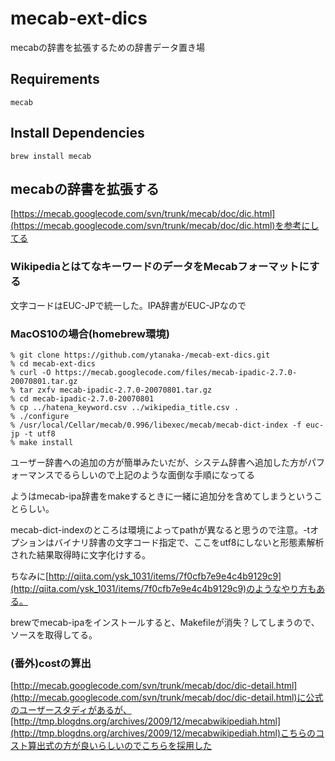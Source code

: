 mecab-ext-dics
====
mecabの辞書を拡張するための辞書データ置き場

## Requirements

    mecab


## Install Dependencies

    brew install mecab


## mecabの辞書を拡張する

[https://mecab.googlecode.com/svn/trunk/mecab/doc/dic.html](https://mecab.googlecode.com/svn/trunk/mecab/doc/dic.html)を参考にしてる

### WikipediaとはてなキーワードのデータをMecabフォーマットにする

文字コードはEUC-JPで統一した。IPA辞書がEUC-JPなので


### MacOS10の場合(homebrew環境)
    % git clone https://github.com/ytanaka-/mecab-ext-dics.git
    % cd mecab-ext-dics
    % curl -O https://mecab.googlecode.com/files/mecab-ipadic-2.7.0-20070801.tar.gz
    % tar zxfv mecab-ipadic-2.7.0-20070801.tar.gz
    % cd mecab-ipadic-2.7.0-20070801
    % cp ../hatena_keyword.csv ../wikipedia_title.csv .
    % ./configure
    % /usr/local/Cellar/mecab/0.996/libexec/mecab/mecab-dict-index -f euc-jp -t utf8
    % make install

ユーザー辞書への追加の方が簡単みたいだが、システム辞書へ追加した方がパフォーマンスでるらしいので上記のような面倒な手順になってる

ようはmecab-ipa辞書をmakeするときに一緒に追加分を含めてしまうということらしい。

mecab-dict-indexのところは環境によってpathが異なると思うので注意。-tオプションはバイナリ辞書の文字コード指定で、ここをutf8にしないと形態素解析された結果取得時に文字化けする。


ちなみに[http://qiita.com/ysk_1031/items/7f0cfb7e9e4c4b9129c9](http://qiita.com/ysk_1031/items/7f0cfb7e9e4c4b9129c9)のようなやり方もある。

brewでmecab-ipaをインストールすると、Makefileが消失？してしまうので、ソースを取得してる。


### (番外)costの算出
[http://mecab.googlecode.com/svn/trunk/mecab/doc/dic-detail.html](http://mecab.googlecode.com/svn/trunk/mecab/doc/dic-detail.html)に公式のユーザースタディがあるが、[http://tmp.blogdns.org/archives/2009/12/mecabwikipediah.html](http://tmp.blogdns.org/archives/2009/12/mecabwikipediah.html)こちらのコスト算出式の方が良いらしいのでこちらを採用した